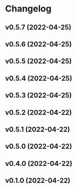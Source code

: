 # Changelog

<!--next-version-placeholder-->

## v0.5.7 (2022-04-25)


## v0.5.6 (2022-04-25)


## v0.5.5 (2022-04-25)


## v0.5.4 (2022-04-25)


## v0.5.3 (2022-04-25)


## v0.5.2 (2022-04-22)


## v0.5.1 (2022-04-22)


## v0.5.0 (2022-04-22)


## v0.4.0 (2022-04-22)


## v0.1.0 (2022-04-22)

